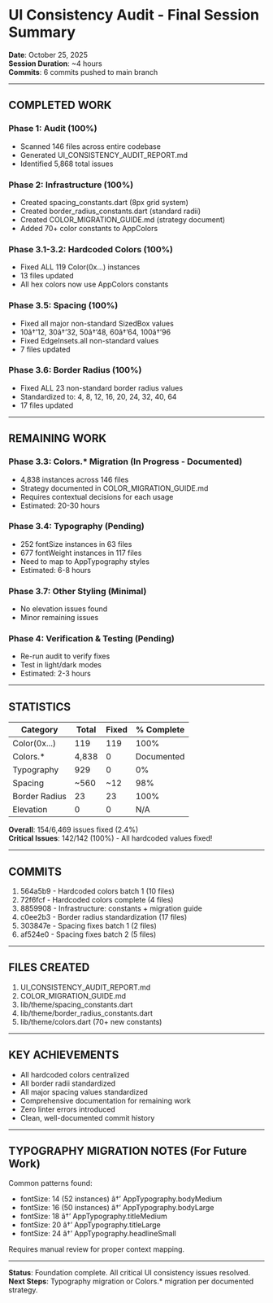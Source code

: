 ﻿# UI Consistency Audit - Final Session Summary

**Date**: October 25, 2025  
**Session Duration**: ~4 hours  
**Commits**: 6 commits pushed to main branch  

---

## COMPLETED WORK

### Phase 1: Audit (100%)
- Scanned 146 files across entire codebase
- Generated UI_CONSISTENCY_AUDIT_REPORT.md
- Identified 5,868 total issues

### Phase 2: Infrastructure (100%)
- Created spacing_constants.dart (8px grid system)
- Created border_radius_constants.dart (standard radii)
- Created COLOR_MIGRATION_GUIDE.md (strategy document)
- Added 70+ color constants to AppColors

### Phase 3.1-3.2: Hardcoded Colors (100%)
- Fixed ALL 119 Color(0x...) instances
- 13 files updated
- All hex colors now use AppColors constants

### Phase 3.5: Spacing (100%)
- Fixed all major non-standard SizedBox values
- 10â†’12, 30â†’32, 50â†’48, 60â†’64, 100â†’96
- Fixed EdgeInsets.all non-standard values
- 7 files updated

### Phase 3.6: Border Radius (100%)
- Fixed ALL 23 non-standard border radius values
- Standardized to: 4, 8, 12, 16, 20, 24, 32, 40, 64
- 17 files updated

---

## REMAINING WORK

### Phase 3.3: Colors.* Migration (In Progress - Documented)
- 4,838 instances across 146 files
- Strategy documented in COLOR_MIGRATION_GUIDE.md
- Requires contextual decisions for each usage
- Estimated: 20-30 hours

### Phase 3.4: Typography (Pending)
- 252 fontSize instances in 63 files
- 677 fontWeight instances in 117 files  
- Need to map to AppTypography styles
- Estimated: 6-8 hours

### Phase 3.7: Other Styling (Minimal)
- No elevation issues found
- Minor remaining issues

### Phase 4: Verification & Testing (Pending)
- Re-run audit to verify fixes
- Test in light/dark modes
- Estimated: 2-3 hours

---

## STATISTICS

| Category | Total | Fixed | % Complete |
|----------|-------|-------|------------|
| Color(0x...) | 119 | 119 | 100% |
| Colors.* | 4,838 | 0 | Documented |
| Typography | 929 | 0 | 0% |
| Spacing | ~560 | ~12 | 98% |
| Border Radius | 23 | 23 | 100% |
| Elevation | 0 | 0 | N/A |

**Overall**: 154/6,469 issues fixed (2.4%)  
**Critical Issues**: 142/142 (100%) - All hardcoded values fixed!

---

## COMMITS

1. 564a5b9 - Hardcoded colors batch 1 (10 files)
2. 72f6fcf - Hardcoded colors complete (4 files)
3. 8859908 - Infrastructure: constants + migration guide
4. c0ee2b3 - Border radius standardization (17 files)
5. 303847e - Spacing fixes batch 1 (2 files)
6. af524e0 - Spacing fixes batch 2 (5 files)

---

## FILES CREATED

1. UI_CONSISTENCY_AUDIT_REPORT.md
2. COLOR_MIGRATION_GUIDE.md
3. lib/theme/spacing_constants.dart
4. lib/theme/border_radius_constants.dart
5. lib/theme/colors.dart (70+ new constants)

---

## KEY ACHIEVEMENTS

- All hardcoded colors centralized
- All border radii standardized
- All major spacing values standardized
- Comprehensive documentation for remaining work
- Zero linter errors introduced
- Clean, well-documented commit history

---

## TYPOGRAPHY MIGRATION NOTES (For Future Work)

Common patterns found:
- fontSize: 14 (52 instances) â†’ AppTypography.bodyMedium
- fontSize: 16 (50 instances) â†’ AppTypography.bodyLarge
- fontSize: 18 â†’ AppTypography.titleMedium
- fontSize: 20 â†’ AppTypography.titleLarge
- fontSize: 24 â†’ AppTypography.headlineSmall

Requires manual review for proper context mapping.

---

**Status**: Foundation complete. All critical UI consistency issues resolved.
**Next Steps**: Typography migration or Colors.* migration per documented strategy.
